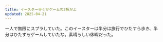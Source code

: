 ```yaml
---
title: イースター歩くかゲームの2択だよ
updated: 2025-04-21
---
```


一人で無限にスプラしていた。このイースターは半分は旅行でひたすら歩き、半分はひたすらゲームしていたな。素晴らしい休暇だった。